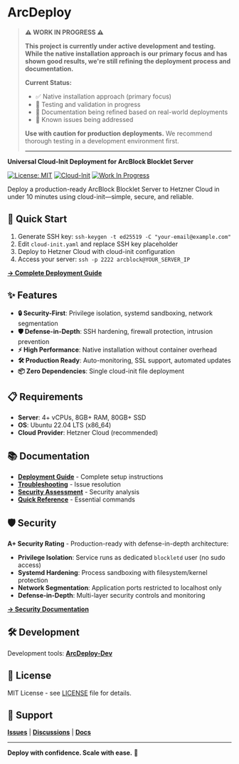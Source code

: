 # ArcDeploy

> **⚠️ WORK IN PROGRESS ⚠️**
> 
> **This project is currently under active development and testing. While the native installation approach is our primary focus and has shown good results, we're still refining the deployment process and documentation.**
> 
> **Current Status:**
> - ✅ Native installation approach (primary focus)
> - 🔄 Testing and validation in progress
> - 📝 Documentation being refined based on real-world deployments
> - 🐛 Known issues being addressed
> 
> **Use with caution for production deployments.** We recommend thorough testing in a development environment first.
> 
> ---

**Universal Cloud-Init Deployment for ArcBlock Blocklet Server**

[![License: MIT](https://img.shields.io/badge/License-MIT-yellow.svg)](https://opensource.org/licenses/MIT)
[![Cloud-Init](https://img.shields.io/badge/Cloud--Init-Compatible-blue.svg)](https://cloud-init.io/)
[![Work In Progress](https://img.shields.io/badge/Status-Work%20In%20Progress-orange.svg)](https://github.com/Pocklabs/ArcDeploy/issues)

Deploy a production-ready ArcBlock Blocklet Server to Hetzner Cloud in under 10 minutes using cloud-init—simple, secure, and reliable.

## 🚀 Quick Start

1. Generate SSH key: `ssh-keygen -t ed25519 -C "your-email@example.com"`
2. Edit `cloud-init.yaml` and replace SSH key placeholder
3. Deploy to Hetzner Cloud with cloud-init configuration
4. Access your server: `ssh -p 2222 arcblock@YOUR_SERVER_IP`

**[→ Complete Deployment Guide](docs/hetzner-deployment-guide.md)**

## ✨ Features

- **🔒 Security-First**: Privilege isolation, systemd sandboxing, network segmentation
- **🛡️ Defense-in-Depth**: SSH hardening, firewall protection, intrusion prevention
- **⚡ High Performance**: Native installation without container overhead
- **🛠️ Production Ready**: Auto-monitoring, SSL support, automated updates
- **📦 Zero Dependencies**: Single cloud-init file deployment

## 📋 Requirements

- **Server**: 4+ vCPUs, 8GB+ RAM, 80GB+ SSD
- **OS**: Ubuntu 22.04 LTS (x86_64)
- **Cloud Provider**: Hetzner Cloud (recommended)

## 📚 Documentation

- **[Deployment Guide](docs/hetzner-deployment-guide.md)** - Complete setup instructions
- **[Troubleshooting](docs/TROUBLESHOOTING.md)** - Issue resolution
- **[Security Assessment](docs/SECURITY_ASSESSMENT.md)** - Security analysis
- **[Quick Reference](docs/quick-start.md)** - Essential commands

## 🛡️ Security

**A+ Security Rating** - Production-ready with defense-in-depth architecture:

- **Privilege Isolation**: Service runs as dedicated `blockletd` user (no sudo access)
- **Systemd Hardening**: Process sandboxing with filesystem/kernel protection
- **Network Segmentation**: Application ports restricted to localhost only
- **Defense-in-Depth**: Multi-layer security controls and monitoring

**[→ Security Documentation](SECURITY.md)**

## 🛠️ Development

Development tools: **[ArcDeploy-Dev](https://github.com/Pocklabs/ArcDeploy-Dev)**

## 📄 License

MIT License - see [LICENSE](LICENSE) file for details.

## 💬 Support

**[Issues](https://github.com/Pocklabs/ArcDeploy/issues)** | **[Discussions](https://github.com/Pocklabs/ArcDeploy/discussions)** | **[Docs](docs/)**

---

**Deploy with confidence. Scale with ease.** 🚀